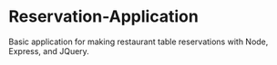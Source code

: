 # Reservation-Application
Basic application for making restaurant table reservations with Node, Express, and JQuery.
